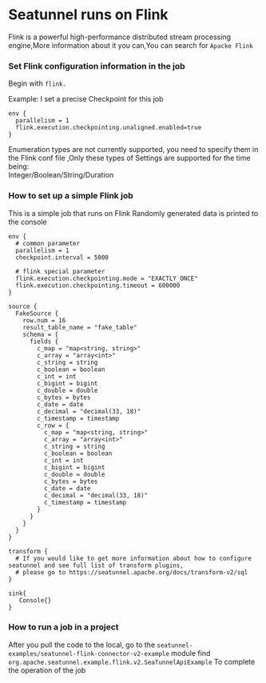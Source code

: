 # Seatunnel runs on Flink

Flink is a powerful high-performance distributed stream processing engine,More information about it you can,You can search for `Apacke Flink`

### Set Flink configuration information in the job

Begin with `flink.`

Example:
I set a precise Checkpoint for this job

```
env {
  parallelism = 1  
  flink.execution.checkpointing.unaligned.enabled=true
}
```

Enumeration types are not currently supported, you need to specify them in the Flink conf file ,Only these types of Settings are supported for the time being:<br/>
Integer/Boolean/String/Duration

### How to set up a simple Flink job

This is a simple job that runs on Flink Randomly generated data is printed to the console

```
env {
  # common parameter
  parallelism = 1
  checkpoint.interval = 5000

  # flink special parameter
  flink.execution.checkpointing.mode = "EXACTLY_ONCE"
  flink.execution.checkpointing.timeout = 600000
}

source {
  FakeSource {
    row.num = 16
    result_table_name = "fake_table"
    schema = {
      fields {
        c_map = "map<string, string>"
        c_array = "array<int>"
        c_string = string
        c_boolean = boolean
        c_int = int
        c_bigint = bigint
        c_double = double
        c_bytes = bytes
        c_date = date
        c_decimal = "decimal(33, 18)"
        c_timestamp = timestamp
        c_row = {
          c_map = "map<string, string>"
          c_array = "array<int>"
          c_string = string
          c_boolean = boolean
          c_int = int
          c_bigint = bigint
          c_double = double
          c_bytes = bytes
          c_date = date
          c_decimal = "decimal(33, 18)"
          c_timestamp = timestamp
        }
      }
    }
  }
}

transform {
  # If you would like to get more information about how to configure seatunnel and see full list of transform plugins,
  # please go to https://seatunnel.apache.org/docs/transform-v2/sql
}

sink{
   Console{}   
}
```

### How to run a job in a project

After you pull the code to the local, go to the `seatunnel-examples/seatunnel-flink-connector-v2-example` module find `org.apache.seatunnel.example.flink.v2.SeaTunnelApiExample` To complete the operation of the job
